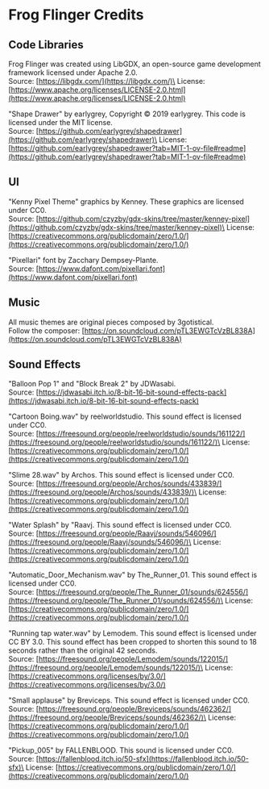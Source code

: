 # Frog Flinger Credits

## Code Libraries
Frog Flinger was created using LibGDX, an open-source game development framework licensed under Apache 2.0.\
Source: [https://libgdx.com/](https://libgdx.com/)\
License: [https://www.apache.org/licenses/LICENSE-2.0.html](https://www.apache.org/licenses/LICENSE-2.0.html)

"Shape Drawer" by earlygrey, Copyright &copy; 2019 earlygrey. This code is licensed under the MIT license.\
Source: [https://github.com/earlygrey/shapedrawer](https://github.com/earlygrey/shapedrawer)\
License: [https://github.com/earlygrey/shapedrawer?tab=MIT-1-ov-file#readme](https://github.com/earlygrey/shapedrawer?tab=MIT-1-ov-file#readme)

## UI
"Kenny Pixel Theme" graphics by Kenney. These graphics are licensed under CC0.\
Source: [https://github.com/czyzby/gdx-skins/tree/master/kenney-pixel](https://github.com/czyzby/gdx-skins/tree/master/kenney-pixel)\
License: [https://creativecommons.org/publicdomain/zero/1.0/](https://creativecommons.org/publicdomain/zero/1.0/)

"Pixellari" font by Zacchary Dempsey-Plante.\
Source: [https://www.dafont.com/pixellari.font](https://www.dafont.com/pixellari.font)

## Music
All music themes are original pieces composed by 3gotistical.\
Follow the composer: [https://on.soundcloud.com/pTL3EWGTcVzBL838A](https://on.soundcloud.com/pTL3EWGTcVzBL838A)

## Sound Effects
"Balloon Pop 1" and "Block Break 2" by JDWasabi.\
Source: [https://jdwasabi.itch.io/8-bit-16-bit-sound-effects-pack](https://jdwasabi.itch.io/8-bit-16-bit-sound-effects-pack)

"Cartoon Boing.wav" by reelworldstudio. This sound effect is licensed under CC0.\
Source: [https://freesound.org/people/reelworldstudio/sounds/161122/](https://freesound.org/people/reelworldstudio/sounds/161122/)\
License: [https://creativecommons.org/publicdomain/zero/1.0/](https://creativecommons.org/publicdomain/zero/1.0/)

"Slime 28.wav" by Archos. This sound effect is licensed under CC0.\
Source: [https://freesound.org/people/Archos/sounds/433839/](https://freesound.org/people/Archos/sounds/433839/)\
License: [https://creativecommons.org/publicdomain/zero/1.0/](https://creativecommons.org/publicdomain/zero/1.0/)

"Water Splash" by "Raavj. This sound effect is licensed under CC0.\
Source: [https://freesound.org/people/Raavj/sounds/546096/](https://freesound.org/people/Raavj/sounds/546096/)\
License: [https://creativecommons.org/publicdomain/zero/1.0/](https://creativecommons.org/publicdomain/zero/1.0/)

"Automatic_Door_Mechanism.wav" by The_Runner_01. This sound effect is licensed under CC0.\
Source: [https://freesound.org/people/The_Runner_01/sounds/624556/](https://freesound.org/people/The_Runner_01/sounds/624556/)\
License: [https://creativecommons.org/publicdomain/zero/1.0/](https://creativecommons.org/publicdomain/zero/1.0/)

"Running tap water.wav" by Lemodem. This sound effect is licensed under CC BY 3.0. This sound effect has been cropped to shorten this sound to 18 seconds rather than the original 42 seconds.\
Source: [https://freesound.org/people/Lemodem/sounds/122015/](https://freesound.org/people/Lemodem/sounds/122015/)\
License: [https://creativecommons.org/licenses/by/3.0/](https://creativecommons.org/licenses/by/3.0/)

"Small applause" by Breviceps. This sound effect is licensed under CC0.\
Source: [https://freesound.org/people/Breviceps/sounds/462362/](https://freesound.org/people/Breviceps/sounds/462362/)\
License: [https://creativecommons.org/publicdomain/zero/1.0/](https://creativecommons.org/publicdomain/zero/1.0/)

"Pickup_005" by FALLENBLOOD. This sound is licensed under CC0.\
Source: [https://fallenblood.itch.io/50-sfx](https://fallenblood.itch.io/50-sfx)\
License: [https://creativecommons.org/publicdomain/zero/1.0/](https://creativecommons.org/publicdomain/zero/1.0/)
